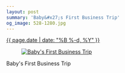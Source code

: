 ```yaml
---
layout: post
summary: 'Baby&#x27;s First Business Trip'
og_image: 528-1280.jpg
---
```


<div class="post">
 <time>
  <a href="/528">
   {{ page.date | date: "%B %-d, %Y" }}
  </a>
 </time>
 <a href="/528">
  <figure data-taken="8/24/2016">
   <img alt="Baby's First Business Trip" sizes="(min-width: 700px) 50vw, calc(100vw - 2rem)" src="{{ site.assets_url }}/528-640.jpg" srcset="{{ site.assets_url }}/528-320.jpg 320w, {{ site.assets_url }}/528-640.jpg 640w, {{ site.assets_url }}/528-960.jpg 960w, {{ site.assets_url }}/528-1280.jpg 1280w"/>
  </figure>
 </a>
 <span>
  Baby's First Business Trip
 </span>
</div>
